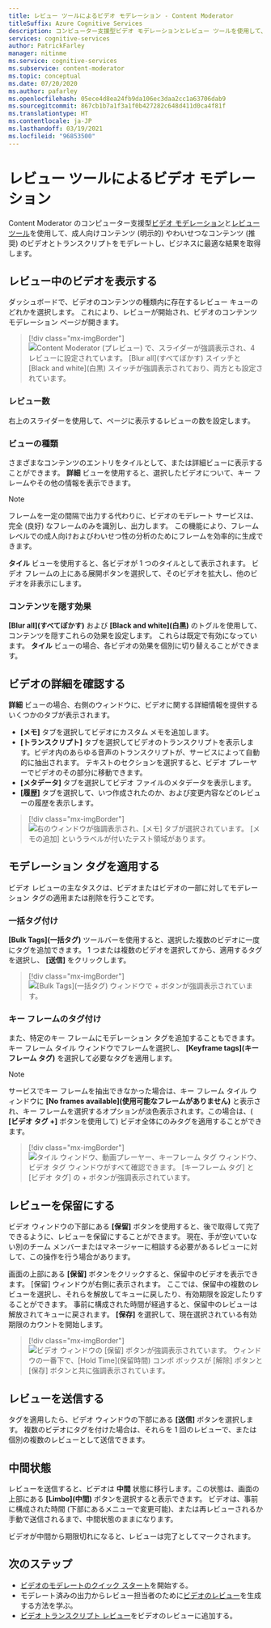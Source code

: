 ```yaml
---
title: レビュー ツールによるビデオ モデレーション - Content Moderator
titleSuffix: Azure Cognitive Services
description: コンピューター支援型ビデオ モデレーションとレビュー ツールを使用して、不適切なコンテンツをモデレートします
services: cognitive-services
author: PatrickFarley
manager: nitinme
ms.service: cognitive-services
ms.subservice: content-moderator
ms.topic: conceptual
ms.date: 07/20/2020
ms.author: pafarley
ms.openlocfilehash: 05ece4d8ea24fb9da106ec3daa2cc1a63706dab9
ms.sourcegitcommit: 867cb1b7a1f3a1f0b427282c648d411d0ca4f81f
ms.translationtype: HT
ms.contentlocale: ja-JP
ms.lasthandoff: 03/19/2021
ms.locfileid: "96853500"
---
```

# <a name="video-moderation-with-the-review-tool"></a>レビュー ツールによるビデオ モデレーション

Content Moderator のコンピューター支援型[ビデオ モデレーション](video-moderation-api.md)と[レビュー ツール](Review-Tool-User-Guide/human-in-the-loop.md)を使用して、成人向けコンテンツ (明示的) やわいせつなコンテンツ (推奨) のビデオとトランスクリプトをモデレートし、ビジネスに最適な結果を取得します。

## <a name="view-videos-under-review"></a>レビュー中のビデオを表示する

ダッシュボードで、ビデオのコンテンツの種類内に存在するレビュー キューのどれかを選択します。 これにより、レビューが開始され、ビデオのコンテンツ モデレーション ページが開きます。

> [!div class="mx-imgBorder"]
> ![Content Moderator (プレビュー) で、スライダーが強調表示され、4 レビューに設定されています。 [Blur all]\(すべてぼかす\) スイッチと [Black and white]\(白黒\) スイッチが強調表示されており、両方とも設定されています。](./Review-Tool-User-Guide/images/video-moderation-detailed.png)

### <a name="review-count"></a>レビュー数

右上のスライダーを使用して、ページに表示するレビューの数を設定します。

### <a name="view-type"></a>ビューの種類

さまざまなコンテンツのエントリをタイルとして、または詳細ビューに表示することができます。 **詳細** ビューを使用すると、選択したビデオについて、キー フレームやその他の情報を表示できます。 

> [!NOTE]
> フレームを一定の間隔で出力する代わりに、ビデオのモデレート サービスは、完全 (良好) なフレームのみを識別し、出力します。 この機能により、フレーム レベルでの成人向けおよびわいせつ性の分析のためにフレームを効率的に生成できます。

**タイル** ビューを使用すると、各ビデオが 1 つのタイルとして表示されます。 ビデオ フレームの上にある展開ボタンを選択して、そのビデオを拡大し、他のビデオを非表示にします。

### <a name="content-obscuring-effects"></a>コンテンツを隠す効果

**[Blur all]\(すべてぼかす\)** および **[Black and white]\(白黒\)** のトグルを使用して、コンテンツを隠すこれらの効果を設定します。 これらは既定で有効になっています。 **タイル** ビューの場合、各ビデオの効果を個別に切り替えることができます。

## <a name="check-video-details"></a>ビデオの詳細を確認する

**詳細** ビューの場合、右側のウィンドウに、ビデオに関する詳細情報を提供するいくつかのタブが表示されます。

* **[メモ]** タブを選択してビデオにカスタム メモを追加します。
* **[トランスクリプト]** タブを選択してビデオのトランスクリプトを表示します。ビデオ内のあらゆる音声のトランスクリプトが、サービスによって自動的に抽出されます。 テキストのセクションを選択すると、ビデオ プレーヤーでビデオのその部分に移動できます。
* **[メタデータ]** タブを選択してビデオ ファイルのメタデータを表示します。
* **[履歴]** タブを選択して、いつ作成されたのか、および変更内容などのレビューの履歴を表示します。

> [!div class="mx-imgBorder"]
> ![右のウィンドウが強調表示され、[メモ] タブが選択されています。 [メモの追加] というラベルが付いたテスト領域があります。](./Review-Tool-User-Guide/images/video-moderation-video-details.png)

## <a name="apply-moderation-tags"></a>モデレーション タグを適用する

ビデオ レビューの主なタスクは、ビデオまたはビデオの一部に対してモデレーション タグの適用または削除を行うことです。

### <a name="bulk-tagging"></a>一括タグ付け

**[Bulk Tags]\(一括タグ\)** ツールバーを使用すると、選択した複数のビデオに一度にタグを追加できます。 1 つまたは複数のビデオを選択してから、適用するタグを選択し、 **[送信]** をクリックします。 

> [!div class="mx-imgBorder"]
> ![[Bulk Tags]\(一括タグ\) ウィンドウで + ボタンが強調表示されています。](./Review-Tool-User-Guide/images/video-moderation-bulk-tags.png)


### <a name="key-frame-tagging"></a>キー フレームのタグ付け

また、特定のキー フレームにモデレーション タグを追加することもできます。 キー フレーム タイル ウィンドウでフレームを選択し、 **[Keyframe tags]\(キーフレーム タグ\)** を選択して必要なタグを適用します。

> [!NOTE]
> サービスでキー フレームを抽出できなかった場合は、キー フレーム タイル ウィンドウに **[No frames available]\(使用可能なフレームがありません\)** と表示され、キー フレームを選択するオプションが淡色表示されます。この場合は、( **[ビデオ タグ +]** ボタンを使用して) ビデオ全体にのみタグを適用することができます。

> [!div class="mx-imgBorder"]
> ![タイル ウィンドウ、動画プレーヤー、キーフレーム タグ ウィンドウ、ビデオ タグ ウィンドウがすべて確認できます。 [キーフレーム タグ] と [ビデオ タグ] の + ボタンが強調表示されています。](./Review-Tool-User-Guide/images/video-moderation-tagging-options.png)

## <a name="put-a-review-on-hold"></a>レビューを保留にする

ビデオ ウィンドウの下部にある **[保留]** ボタンを使用すると、後で取得して完了できるように、レビューを保留にすることができます。 現在、手が空いていない別のチーム メンバーまたはマネージャーに相談する必要があるレビューに対して、この操作を行う場合があります。 

画面の上部にある **[保留]** ボタンをクリックすると、保留中のビデオを表示できます。 [保留] ウィンドウが右側に表示されます。 ここでは、保留中の複数のレビューを選択し、それらを解放してキューに戻したり、有効期限を設定したりすることができます。 事前に構成された時間が経過すると、保留中のレビューは解放されてキューに戻されます。 **[保存]** を選択して、現在選択されている有効期限のカウントを開始します。

> [!div class="mx-imgBorder"]
> ![ビデオ ウィンドウの [保留] ボタンが強調表示されています。 ウィンドウの一番下で、[Hold Time]\(保留時間\) コンボ ボックスが [解除] ボタンと [保存] ボタンと共に強調表示されています。](./Review-Tool-User-Guide/images/video-moderation-hold.png)

## <a name="submit-a-review"></a>レビューを送信する

タグを適用したら、ビデオ ウィンドウの下部にある **[送信]** ボタンを選択します。 複数のビデオにタグを付けた場合は、それらを 1 回のレビューで、または個別の複数のレビューとして送信できます。

## <a name="limbo-state"></a>中間状態

レビューを送信すると、ビデオは **中間** 状態に移行します。この状態は、画面の上部にある **[Limbo]\(中間\)** ボタンを選択すると表示できます。 ビデオは、事前に構成された時間 (下部にあるメニューで変更可能)、または再レビューされるか手動で送信されるまで、中間状態のままになります。

ビデオが中間から期限切れになると、レビューは完了としてマークされます。

## <a name="next-steps"></a>次のステップ

- [ビデオのモデレートのクイック スタート](video-moderation-api.md)を開始する。
- モデレート済みの出力からレビュー担当者のために[ビデオのレビュー](video-reviews-quickstart-dotnet.md)を生成する方法を学ぶ。
- [ビデオ トランスクリプト レビュー](video-transcript-reviews-quickstart-dotnet.md)をビデオのレビューに追加する。
